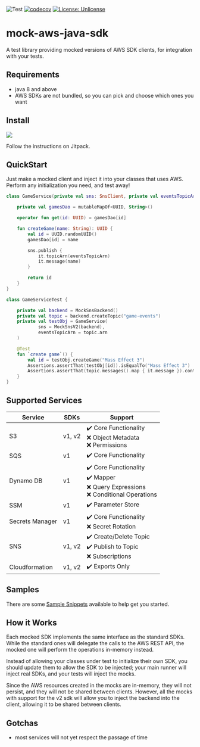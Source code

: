 ![Test](https://github.com/oharaandrew314/mock-aws-java-sdk/workflows/Test/badge.svg)
[![codecov](https://codecov.io/gh/oharaandrew314/mock-aws-java-sdk/branch/master/graph/badge.svg)](https://codecov.io/gh/oharaandrew314/mock-aws-java-sdk)
[![License: Unlicense](https://img.shields.io/badge/license-Unlicense-blue.svg)](http://unlicense.org/)

# mock-aws-java-sdk

A test library providing mocked versions of AWS SDK clients, for integration with your tests.

## Requirements

- java 8 and above
- AWS SDKs are not bundled, so you can pick and choose which ones you want

## Install

[![](https://jitpack.io/v/oharaandrew314/mock-aws-java-sdk.svg)](https://jitpack.io/#oharaandrew314/mock-aws-java-sdk)

Follow the instructions on Jitpack.

## QuickStart

Just make a mocked client and inject it into your classes that uses AWS.  Perform any initialization you need, and test away!

```kotlin
class GameService(private val sns: SnsClient, private val eventsTopicArn: String) {

    private val gamesDao = mutableMapOf<UUID, String>()

    operator fun get(id: UUID) = gamesDao[id]

    fun createGame(name: String): UUID {
        val id = UUID.randomUUID()
        gamesDao[id] = name

        sns.publish {
            it.topicArn(eventsTopicArn)
            it.message(name)
        }

        return id
    }
}

class GameServiceTest {

    private val backend = MockSnsBackend()
    private val topic = backend.createTopic("game-events")
    private val testObj = GameService(
            sns = MockSnsV2(backend),
            eventsTopicArn = topic.arn
    )

    @Test
    fun `create game`() {
        val id = testObj.createGame("Mass Effect 3")
        Assertions.assertThat(testObj[id]).isEqualTo("Mass Effect 3")
        Assertions.assertThat(topic.messages().map { it.message }).containsExactly("Mass Effect 3")
    }
}
```

## Supported Services

| Service | SDKs | Support |
| ------- | ---- | ------- | 
| S3 | v1, v2 | :heavy_check_mark: Core Functionality<br/>:x: Object Metadata<br/>:x: Permissions |
| SQS | v1 | :heavy_check_mark: Core Functionality |
| Dynamo DB | v1 | :heavy_check_mark: Core Functionality<br/>:heavy_check_mark: Mapper<br/>:x: Query Expressions<br/>:x: Conditional Operations<br/> |
| SSM | v1 | :heavy_check_mark: Parameter Store |
| Secrets Manager | v1 | :heavy_check_mark: Core Functionality<br/>:x: Secret Rotation |
| SNS | v1, v2 | :heavy_check_mark: Create/Delete Topic<br/>:heavy_check_mark: Publish to Topic<br/>:x: Subscriptions |
| Cloudformation | v1, v2 | :heavy_check_mark: Exports Only |

## Samples

There are some [Sample Snippets](https://github.com/oharaandrew314/mock-aws-java-sdk/tree/master/src/test/kotlin/io/andrewohara/awsmock/samples) available to help get you started.

## How it Works

Each mocked SDK implements the same interface as the standard SDKs.
While the standard ones will delegate the calls to the AWS REST API,
the mocked one will perform the operations in-memory instead.

Instead of allowing your classes under test to initialize their own SDK,
you should update them to allow the SDK to be injected;
your main runner will inject real SDKs, and your tests will inject the mocks.

Since the AWS resources created in the mocks are in-memory, they will not persist,
and they will not be shared between clients.
However, all the mocks with support for the v2 sdk will allow you to inject the backend into the client,
allowing it to be shared between clients.

## Gotchas

- most services will not yet respect the passage of time